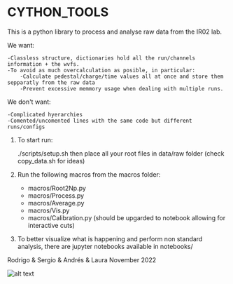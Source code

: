 # CYTHON_TOOLS
This is a python library to process and analyse raw data from the IR02 lab.

We want:

    -Classless structure, dictionaries hold all the run/channels information + the wvfs.   
    -To avoid as much overcalculation as posible, in particular: 
        -Calculate pedestal/charge/time values all at once and store them sepparatly from the raw data
        -Prevent excessive memmory usage when dealing with multiple runs. 

We don't want:

    -Complicated hyerarchies
    -Comented/uncomented lines with the same code but different runs/configs

1. To start run:

    ./scripts/setup.sh
    then place all your root files in data/raw folder (check copy_data.sh for ideas)

2. Run the following macros from the macros folder:
    - macros/Root2Np.py
    - macros/Process.py
    - macros/Average.py
    - macros/Vis.py
    - macros/Calibration.py (should be upgarded to notebook allowing for interactive cuts)
    
3. To better visualize what is happening and perform non standard analysis, there are jupyter notebooks available in notebooks/

Rodrigo & Sergio & Andrés & Laura
November 2022

![alt text](https://imgflip.com/i/72cpdl)
